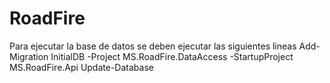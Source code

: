 # RoadFire

Para ejecutar la base de datos se deben ejecutar las siguientes lineas 
Add-Migration InitialDB -Project MS.RoadFire.DataAccess -StartupProject MS.RoadFire.Api 
Update-Database 